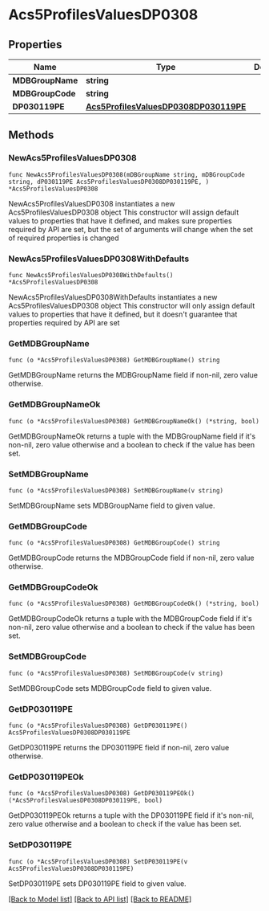 # Acs5ProfilesValuesDP0308

## Properties

Name | Type | Description | Notes
------------ | ------------- | ------------- | -------------
**MDBGroupName** | **string** |  | 
**MDBGroupCode** | **string** |  | 
**DP030119PE** | [**Acs5ProfilesValuesDP0308DP030119PE**](Acs5ProfilesValuesDP0308DP030119PE.md) |  | 

## Methods

### NewAcs5ProfilesValuesDP0308

`func NewAcs5ProfilesValuesDP0308(mDBGroupName string, mDBGroupCode string, dP030119PE Acs5ProfilesValuesDP0308DP030119PE, ) *Acs5ProfilesValuesDP0308`

NewAcs5ProfilesValuesDP0308 instantiates a new Acs5ProfilesValuesDP0308 object
This constructor will assign default values to properties that have it defined,
and makes sure properties required by API are set, but the set of arguments
will change when the set of required properties is changed

### NewAcs5ProfilesValuesDP0308WithDefaults

`func NewAcs5ProfilesValuesDP0308WithDefaults() *Acs5ProfilesValuesDP0308`

NewAcs5ProfilesValuesDP0308WithDefaults instantiates a new Acs5ProfilesValuesDP0308 object
This constructor will only assign default values to properties that have it defined,
but it doesn't guarantee that properties required by API are set

### GetMDBGroupName

`func (o *Acs5ProfilesValuesDP0308) GetMDBGroupName() string`

GetMDBGroupName returns the MDBGroupName field if non-nil, zero value otherwise.

### GetMDBGroupNameOk

`func (o *Acs5ProfilesValuesDP0308) GetMDBGroupNameOk() (*string, bool)`

GetMDBGroupNameOk returns a tuple with the MDBGroupName field if it's non-nil, zero value otherwise
and a boolean to check if the value has been set.

### SetMDBGroupName

`func (o *Acs5ProfilesValuesDP0308) SetMDBGroupName(v string)`

SetMDBGroupName sets MDBGroupName field to given value.


### GetMDBGroupCode

`func (o *Acs5ProfilesValuesDP0308) GetMDBGroupCode() string`

GetMDBGroupCode returns the MDBGroupCode field if non-nil, zero value otherwise.

### GetMDBGroupCodeOk

`func (o *Acs5ProfilesValuesDP0308) GetMDBGroupCodeOk() (*string, bool)`

GetMDBGroupCodeOk returns a tuple with the MDBGroupCode field if it's non-nil, zero value otherwise
and a boolean to check if the value has been set.

### SetMDBGroupCode

`func (o *Acs5ProfilesValuesDP0308) SetMDBGroupCode(v string)`

SetMDBGroupCode sets MDBGroupCode field to given value.


### GetDP030119PE

`func (o *Acs5ProfilesValuesDP0308) GetDP030119PE() Acs5ProfilesValuesDP0308DP030119PE`

GetDP030119PE returns the DP030119PE field if non-nil, zero value otherwise.

### GetDP030119PEOk

`func (o *Acs5ProfilesValuesDP0308) GetDP030119PEOk() (*Acs5ProfilesValuesDP0308DP030119PE, bool)`

GetDP030119PEOk returns a tuple with the DP030119PE field if it's non-nil, zero value otherwise
and a boolean to check if the value has been set.

### SetDP030119PE

`func (o *Acs5ProfilesValuesDP0308) SetDP030119PE(v Acs5ProfilesValuesDP0308DP030119PE)`

SetDP030119PE sets DP030119PE field to given value.



[[Back to Model list]](../README.md#documentation-for-models) [[Back to API list]](../README.md#documentation-for-api-endpoints) [[Back to README]](../README.md)


